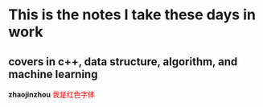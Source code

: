 # This is the notes I take these days in work  

## covers in c++, data structure, algorithm, and machine learning  
<strong>zhaojinzhou</strong>
<font color="#FF0000">我是红色字体</font> 
